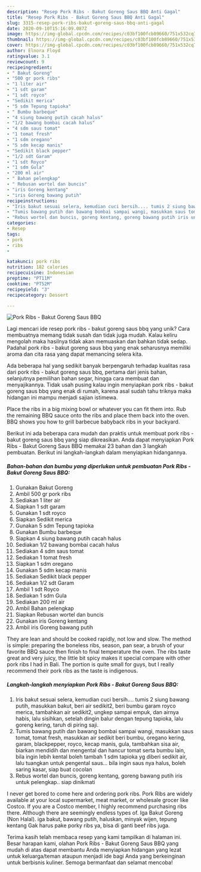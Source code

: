 ```yaml
---
description: "Resep Pork Ribs - Bakut Goreng Saus BBQ Anti Gagal"
title: "Resep Pork Ribs - Bakut Goreng Saus BBQ Anti Gagal"
slug: 3315-resep-pork-ribs-bakut-goreng-saus-bbq-anti-gagal
date: 2020-09-10T15:16:09.087Z
image: https://img-global.cpcdn.com/recipes/c03bf100fcb89660/751x532cq70/pork-ribs-bakut-goreng-saus-bbq-foto-resep-utama.jpg
thumbnail: https://img-global.cpcdn.com/recipes/c03bf100fcb89660/751x532cq70/pork-ribs-bakut-goreng-saus-bbq-foto-resep-utama.jpg
cover: https://img-global.cpcdn.com/recipes/c03bf100fcb89660/751x532cq70/pork-ribs-bakut-goreng-saus-bbq-foto-resep-utama.jpg
author: Elnora Floyd
ratingvalue: 3.1
reviewcount: 9
recipeingredient:
- " Bakut Goreng"
- "500 gr pork ribs"
- "1 liter air"
- "1 sdt garam"
- "1 sdt royco"
- "Sedikit merica"
- "5 sdm Tepung tapioka"
- " Bumbu barbeque"
- "4 siung bawang putih cacah halus"
- "1/2 bawang bombai cacah halus"
- "4 sdm saus tomat"
- "1 tomat fresh"
- "1 sdm oregano"
- "5 sdm kecap manis"
- "Sedikit black pepper"
- "1/2 sdt Garam"
- "1 sdt Royco"
- "1 sdm Gula"
- "200 ml air"
- " Bahan pelengkap"
- " Rebusan wortel dan buncis"
- "iris Goreng kentang"
- "iris Goreng bawang putih"
recipeinstructions:
- "Iris bakut sesuai selera, kemudian cuci bersih.... tumis 2 siung bawang putih, masukkan bakut, beri air sedikit2, beri bumbu garam royco merica, tambahkan air sedikit2, ungkep sampai empuk, dan airnya habis, lalu sisihkan, setelah dingin balur dengan tepung tapioka, lalu goreng kering, taruh di piring saji."
- "Tumis bawang putih dan bawang bombai sampai wangi, masukkan saus tomat, tomat fresh, masukkan air sedikit beri bumbu, oregano kering, garam, blackpepper, royco, kecap manis, gula, tambahkan sisa air, biarkan mendidih dan mengental dan hancur tomat serta bumbu lain, bila ingin lebih kental boleh tambah 1 sdm tapioka yg diberi sedikit air, lalu tuangkan untuk pengental saus... bila ingin saus nya halus, boleh saring kasar, siap buat cocolan"
- "Rebus wortel dan buncis, goreng kentang, goreng bawang putih iris untuk pelengkap.. siap dinikmati"
categories:
- Resep
tags:
- pork
- ribs
- 

katakunci: pork ribs  
nutrition: 182 calories
recipecuisine: Indonesian
preptime: "PT11M"
cooktime: "PT52M"
recipeyield: "3"
recipecategory: Dessert

---
```



![Pork Ribs - Bakut Goreng Saus BBQ](https://img-global.cpcdn.com/recipes/c03bf100fcb89660/751x532cq70/pork-ribs-bakut-goreng-saus-bbq-foto-resep-utama.jpg)

Lagi mencari ide resep pork ribs - bakut goreng saus bbq yang unik? Cara membuatnya memang tidak susah dan tidak juga mudah. Kalau keliru mengolah maka hasilnya tidak akan memuaskan dan bahkan tidak sedap. Padahal pork ribs - bakut goreng saus bbq yang enak seharusnya memiliki aroma dan cita rasa yang dapat memancing selera kita.

Ada beberapa hal yang sedikit banyak berpengaruh terhadap kualitas rasa dari pork ribs - bakut goreng saus bbq, pertama dari jenis bahan, selanjutnya pemilihan bahan segar, hingga cara membuat dan menyajikannya. Tidak usah pusing kalau ingin menyiapkan pork ribs - bakut goreng saus bbq yang enak di rumah, karena asal sudah tahu triknya maka hidangan ini mampu menjadi sajian istimewa.

Place the ribs in a big mixing bowl or whatever you can fit them into. Rub the remaining BBQ sauce onto the ribs and place them back into the oven. BBQ shows you how to grill barbecue babyback ribs in your backyard.


Berikut ini ada beberapa cara mudah dan praktis untuk membuat pork ribs - bakut goreng saus bbq yang siap dikreasikan. Anda dapat menyiapkan Pork Ribs - Bakut Goreng Saus BBQ memakai 23 bahan dan 3 langkah pembuatan. Berikut ini langkah-langkah dalam menyiapkan hidangannya.

<!--inarticleads1-->

##### Bahan-bahan dan bumbu yang diperlukan untuk pembuatan Pork Ribs - Bakut Goreng Saus BBQ:

1. Gunakan  Bakut Goreng
1. Ambil 500 gr pork ribs
1. Sediakan 1 liter air
1. Siapkan 1 sdt garam
1. Gunakan 1 sdt royco
1. Siapkan Sedikit merica
1. Gunakan 5 sdm Tepung tapioka
1. Gunakan  Bumbu barbeque
1. Siapkan 4 siung bawang putih cacah halus
1. Sediakan 1/2 bawang bombai cacah halus
1. Sediakan 4 sdm saus tomat
1. Sediakan 1 tomat fresh
1. Siapkan 1 sdm oregano
1. Gunakan 5 sdm kecap manis
1. Sediakan Sedikit black pepper
1. Sediakan 1/2 sdt Garam
1. Ambil 1 sdt Royco
1. Sediakan 1 sdm Gula
1. Sediakan 200 ml air
1. Ambil  Bahan pelengkap
1. Siapkan  Rebusan wortel dan buncis
1. Gunakan iris Goreng kentang
1. Ambil iris Goreng bawang putih


They are lean and should be cooked rapidly, not low and slow. The method is simple: preparing the boneless ribs, season, pan sear, a brush of your favorite BBQ sauce then finish to final temperature the oven. The ribs taste great and very juicy, the little bit spicy makes it special compare with other pork ribs I had in Bali. The portion is quite small for guys, but I really recommend their pork ribs as the taste is indigenous. 

<!--inarticleads2-->

##### Langkah-langkah menyiapkan Pork Ribs - Bakut Goreng Saus BBQ:

1. Iris bakut sesuai selera, kemudian cuci bersih.... tumis 2 siung bawang putih, masukkan bakut, beri air sedikit2, beri bumbu garam royco merica, tambahkan air sedikit2, ungkep sampai empuk, dan airnya habis, lalu sisihkan, setelah dingin balur dengan tepung tapioka, lalu goreng kering, taruh di piring saji.
1. Tumis bawang putih dan bawang bombai sampai wangi, masukkan saus tomat, tomat fresh, masukkan air sedikit beri bumbu, oregano kering, garam, blackpepper, royco, kecap manis, gula, tambahkan sisa air, biarkan mendidih dan mengental dan hancur tomat serta bumbu lain, bila ingin lebih kental boleh tambah 1 sdm tapioka yg diberi sedikit air, lalu tuangkan untuk pengental saus... bila ingin saus nya halus, boleh saring kasar, siap buat cocolan
1. Rebus wortel dan buncis, goreng kentang, goreng bawang putih iris untuk pelengkap.. siap dinikmati


I never get bored to come here and ordering pork ribs. Pork Ribs are widely available at your local supermarket, meat market, or wholesale grocer like Costco. If you are a Costco member, I highly recommend purchasing ribs there. Although there are seemingly endless types of. Iga Bakut Goreng (Non Halal). iga bakut, bawang putih, haluskan, minyak wijen, tepung kentang Gak harus pake porky ribs ya, bisa di ganti beef ribs juga. 

Terima kasih telah membaca resep yang kami tampilkan di halaman ini. Besar harapan kami, olahan Pork Ribs - Bakut Goreng Saus BBQ yang mudah di atas dapat membantu Anda menyiapkan hidangan yang lezat untuk keluarga/teman ataupun menjadi ide bagi Anda yang berkeinginan untuk berbisnis kuliner. Semoga bermanfaat dan selamat mencoba!
